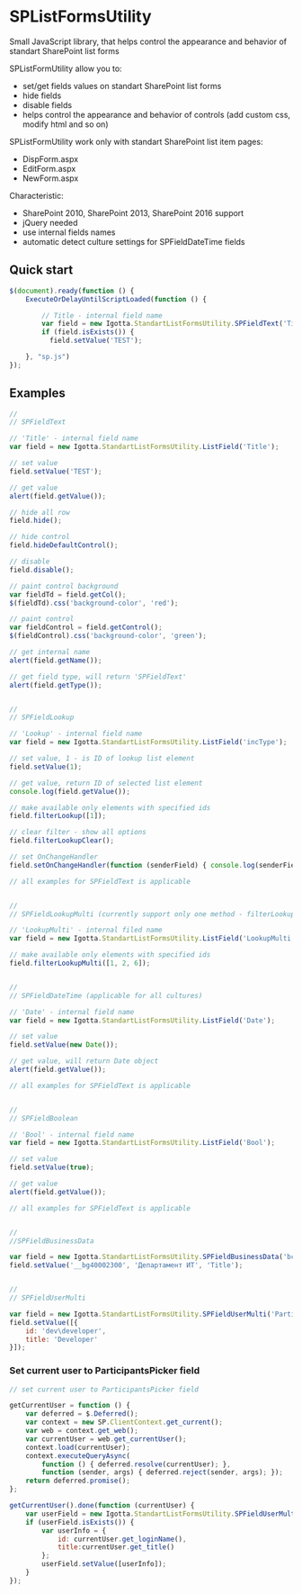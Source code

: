 # SPListFormsUtility
Small JavaScript library, that helps control the appearance and behavior of standart SharePoint list forms


SPListFormUtility allow you to:
* set/get fields values on standart SharePoint list forms
* hide fields
* disable fields
* helps control the appearance and behavior of controls (add custom css, modify html and so on)</li>


SPListFormUtility work only with standart SharePoint list item pages:
* DispForm.aspx
* EditForm.aspx
* NewForm.aspx


Characteristic:
* SharePoint 2010, SharePoint 2013, SharePoint 2016 support
* jQuery needed
* use internal fields names
* automatic detect culture settings for SPFieldDateTime fields

## Quick start
```js
$(document).ready(function () {
    ExecuteOrDelayUntilScriptLoaded(function () {

        // Title - internal field name
        var field = new Igotta.StandartListFormsUtility.SPFieldText('Title');
        if (field.isExists()) {
          field.setValue('TEST');

    }, "sp.js")
});
```

## Examples
```js
//
// SPFieldText

// 'Title' - internal field name
var field = new Igotta.StandartListFormsUtility.ListField('Title');

// set value
field.setValue('TEST');

// get value
alert(field.getValue());

// hide all row
field.hide();

// hide control
field.hideDefaultControl();

// disable
field.disable();

// paint control background
var fieldTd = field.getCol();
$(fieldTd).css('background-color', 'red');

// paint control
var fieldControl = field.getControl();
$(fieldControl).css('background-color', 'green');

// get internal name
alert(field.getName());

// get field type, will return 'SPFieldText'
alert(field.getType());


//
// SPFieldLookup

// 'Lookup' - internal field name
var field = new Igotta.StandartListFormsUtility.ListField('incType');

// set value, 1 - is ID of lookup list element
field.setValue(1);

// get value, return ID of selected list element
console.log(field.getValue());

// make available only elements with specified ids
field.filterLookup([1]);

// clear filter - show all options
field.filterLookupClear();

// set OnChangeHandler
field.setOnChangeHandler(function (senderField) { console.log(senderField.getValue()); });

// all examples for SPFieldText is applicable


//
// SPFieldLookupMulti (currently support only one method - filterLookupMulti)

// 'LookupMulti' - internal filed name
var field = new Igotta.StandartListFormsUtility.ListField('LookupMulti');

// make available only elements with specified ids 
field.filterLookupMulti([1, 2, 6]);


//
// SPFieldDateTime (applicable for all cultures)

// 'Date' - internal field name
var field = new Igotta.StandartListFormsUtility.ListField('Date');

// set value
field.setValue(new Date());

// get value, will return Date object
alert(field.getValue());

// all examples for SPFieldText is applicable


//
// SPFieldBoolean

// 'Bool' - internal field name
var field = new Igotta.StandartListFormsUtility.ListField('Bool');

// set value
field.setValue(true);

// get value
alert(field.getValue());

// all examples for SPFieldText is applicable


//
//SPFieldBusinessData

var field = new Igotta.StandartListFormsUtility.SPFieldBusinessData('bcs');
field.setValue('__bg40002300', 'Департамент ИТ', 'Title');


//
// SPFieldUserMulti

var field = new Igotta.StandartListFormsUtility.SPFieldUserMulti('ParticipantsPicker');
field.setValue([{
    id: 'dev\developer',
    title: 'Developer'
}]);
```

### Set current user to ParticipantsPicker field
```js
// set current user to ParticipantsPicker field

getCurrentUser = function () {
    var deferred = $.Deferred();
    var context = new SP.ClientContext.get_current();
    var web = context.get_web();
    var currentUser = web.get_currentUser();
    context.load(currentUser);
    context.executeQueryAsync(
        function () { deferred.resolve(currentUser); },
        function (sender, args) { deferred.reject(sender, args); });
    return deferred.promise();
};

getCurrentUser().done(function (currentUser) {
    var userField = new Igotta.StandartListFormsUtility.SPFieldUserMulti('ParticipantsPicker');
    if (userField.isExists()) {
        var userInfo = {
            id: currentUser.get_loginName(),
            title:currentUser.get_title()
        };
        userField.setValue([userInfo]);
    }
});
```

